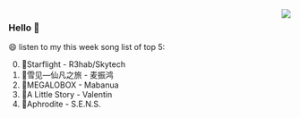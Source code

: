 <img align="right"  src="https://github-readme-stats.vercel.app/api/top-langs/?username=sohyunQVQ" />

### Hello 👋

😄 listen to my this week song list of top 5:

0. 🌈Starflight - R3hab/Skytech
1. 🌈雪见—仙凡之旅 - 麦振鸿
2. 🌈MEGALOBOX - Mabanua
3. 🌈A Little Story - Valentin
4. 🌈Aphrodite - S.E.N.S.

